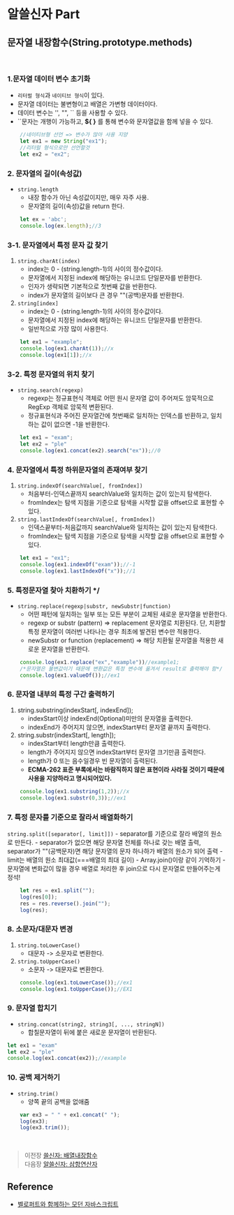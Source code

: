# 알쓸신자 Part

## 문자열 내장함수(String.prototype.methods)
<br/>

### 1.문자열 데이터 변수 초기화 
- `리터럴 형식`과 `네이티브 형식`이 있다.
- 문자열 데이터는 불변형이고 배열은 가변형 데이터이다.
- 데이터 변수는 '', "", `` 등을 사용할 수 있다.
- ``문자는 개행이 가능하고, __${ }__ 를 통해 변수와 문자열값을 함께 넣을 수 있다.
```javascript
    //네이티브형 선언 => 변수가 많아 사용 지양
    let ex1 = new String("ex1");
    //리터럴 형식으로만 선언할것
    let ex2 = "ex2";
```

### 2. 문자열의 길이(속성값)
- `string.length`
    - 내장 함수가 아닌 속성값이지만, 매우 자주 사용.
    - 문자열의 길이(속성)값을 return 한다.
```javascript
    let ex = 'abc';
    console.log(ex.length);//3
```
 
### 3-1. 문자열에서 특정 문자 값 찾기
1. `string.charAt(index)`
    - index는 0 - (string.length-1)의 사이의 정수값이다.
    - 문자열에서 지정된 index에 해당하는 유니코드 단일문자를 반환한다.
    - 인자가 생략되면 기본적으로 첫번째 값을 반환한다.
    - index가 문자열의 길이보다 큰 경우 ""(공백)문자를 반환한다.
2. `string[index]`
    - index는 0 - (string.length-1)의 사이의 정수값이다.
    - 문자열에서 지정된 index에 해당하는 유니코드 단일문자를 반환한다.
    - 일반적으로 가장 많이 사용한다.
```javascript
    let ex1 = "example";
    console.log(ex1.charAt(1));//x
    console.log(ex1[1]);//x
```

### 3-2. 특정 문자열의 위치 찾기
- `string.search(regexp)`
    - regexp는 정규표현식 객체로 어떤 원시 문자열 값이 주어져도 암묵적으로 RegExp 객체로 암묵적 변환된다.
    - 정규표현식과 주어진 문자열간에 첫번째로 일치하는 인덱스를 반환하고, 일치하는 값이 없으면 -1을 반환한다.
```javascript
    let ex1 = "exam";
    let ex2 = "ple"
    console.log(ex1.concat(ex2).search("ex"));//0
```
 
### 4. 문자열에서 특정 하위문자열의 존재여부 찾기 
1. `string.indexOf(searchValue[, fromIndex])` 
    - 처음부터-인덱스끝까지 searchValue와 일치하는 값이 있는지 탐색한다.
    - fromIndex는 탐색 지점을 기준으로 탐색을 시작할 값을 offset으로 표현할 수 있다.
2. `string.lastIndexOf(searchValue[, fromIndex])`
    - 인덱스끝부터-처음값까지 searchValue와 일치하는 값이 있는지 탐색한다.
    - fromIndex는 탐색 지점을 기준으로 탐색을 시작할 값을 offset으로 표현할 수 있다.
```javascript
    let ex1 = "ex1";
    console.log(ex1.indexOf("exam"));//-1
    console.log(ex1.lastIndexOf("x"));//1
```
 
### 5. 특정문자열 찾아 치환하기 */
- `string.replace(regexp|substr, newSubstr|function)` 
    - 어떤 패턴에 일치하는 일부 또는 모든 부분이 교체된 새로운 문자열을 반환한다.
    - regexp or substr (pattern) => replacement 문자열로 치환된다. 단, 치환할 특정 문자열이 여러번 나타나는 경우 최초에 발견된 변수만 적용한다.
    - newSubstr or function (replacement) => 해당 치환될 문자열을 적용한 새로운 문자열을 반환한다.
```javascript
    console.log(ex1.replace("ex","example"))//example1;
    /*문자열은 불변값이기 때문에 변환값은 특정 변수에 옮겨서 result로 출력해야 함*/
    console.log(ex1.valueOf());//ex1
```

### 6. 문자열 내부의 특정 구간 출력하기 
1. string.substring(indexStart[, indexEnd]);
    - indexStart이상 indexEnd(Optional)미만의 문자열을 출력한다.
    - indexEnd가 주어지지 않으면, indexStart부터 문자열 끝까지 출력한다.
2. string.substr(indexStart[, length]);
    - indexStart부터 length만큼 출력한다.
    - length가 주어지지 않으면 indexStart부터 문자열 크기만큼 출력한다.
    - length가 0 또는 음수일경우 빈 문자열이 출력된다.
    - __ECMA-262 표준 부록에서는 바람직하지 않은 표현이라 사라질 것이기 때문에 사용을 지양하라고 명시되어있다.__
```javascript
    console.log(ex1.substring(1,2));//x
    console.log(ex1.substr(0,3));//ex1
```

### 7. 특정 문자를 기준으로 잘라서 배열화하기
`string.split([separator[, limit]])` 
    - separator를 기준으로 잘라 배열의 원소로 만든다.
    - separator가 없으면 해당 문자열 전체를 하나로 갖는 배열 출력, separator가 ""(공백문자)면 해당 문자열의 문자 하나하가 배열의 원소가 되어 출력
    - limit는 배열의 원소 최대값(===배열의 최대 길이)
    - Array.join()이랑 같이 기억하기
    - 문자열에 변화값이 많을 경우 배열로 처리한 후 join으로 다시 문자열로 만들어주는게 정석!
```javascript
    let res = ex1.split("");
    log(res[0]);
    res = res.reverse().join("");
    log(res);
```

### 8. 소문자/대문자 변경 
1. `string.toLowerCase()`
    - 대문자 -> 소문자로 변환한다.
2. `string.toUpperCase()`
    - 소문자 -> 대문자로 변환한다.
```javascript
    console.log(ex1.toLowerCase());//ex1
    console.log(ex1.toUpperCase());//EX1
```

### 9. 문자열 합치기 
- `string.concat(string2, string3[, ..., stringN])`
    - 합칠문자열이 뒤에 붙은 새로운 문자열이 반환된다.
```javascript
let ex1 = "exam"
let ex2 = "ple"
console.log(ex1.concat(ex2));//example
```

### 10. 공백 제거하기
- `string.trim()` 
    - 양쪽 끝의 공백을 없애줌
```javascript
    var ex3 = " " + ex1.concat(" ");
    log(ex3);
    log(ex3.trim());
```

</br>

>   이전장 [쓸신자: 배열내장함수](https://github.com/ss-won/Javascript/blob/master/ASJS/assj1.md)<br/>
>   다음장 [알쓸신자: 삼항연산자](https://github.com/ss-won/Javascript/blob/master/ASJS/assj3.md)

## Reference
- [벨로퍼트와 함께하는 모던 자바스크립트](https://learnjs.vlpt.us/)

